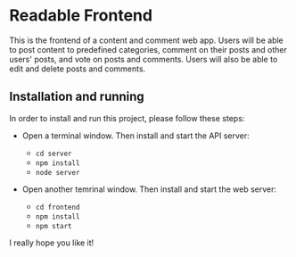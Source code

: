 # Readable Frontend

This is the frontend of a content and comment web app. Users will be able to post content to predefined categories, comment on their posts and other users' posts, and vote on posts and comments. Users will also be able to edit and delete posts and comments.

## Installation and running


In order to install and run this project, please follow these steps:

* Open a terminal window. Then install and start the API server:
    - `cd server`
    - `npm install`
    - `node server`

* Open another temrinal window. Then install and start the web server:
    - `cd frontend`
    - `npm install`
    - `npm start`

I really hope you like it!
